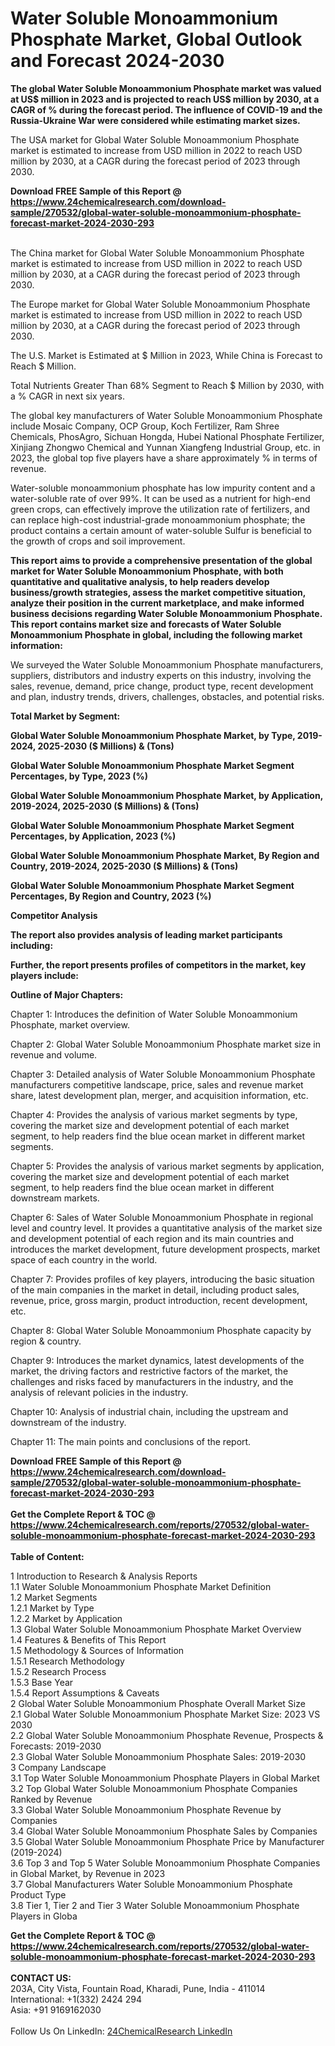 <h1>Water Soluble Monoammonium Phosphate Market, Global Outlook and Forecast 2024-2030</h1><p><strong>The global Water Soluble Monoammonium Phosphate market was valued at US$ million in 2023 and is projected to reach US$ million by 2030, at a CAGR of % during the forecast period. The influence of COVID-19 and the Russia-Ukraine War were considered while estimating market sizes.</strong></p><p>
</p><p>The USA market for Global Water Soluble Monoammonium Phosphate market is estimated to increase from USD million in 2022 to reach USD million by 2030, at a CAGR during the forecast period of 2023 through 2030.</p><div><b>Download FREE Sample of this Report @ 
            <a href="https://www.24chemicalresearch.com/download-sample/270532/global-water-soluble-monoammonium-phosphate-forecast-market-2024-2030-293">
            https://www.24chemicalresearch.com/download-sample/270532/global-water-soluble-monoammonium-phosphate-forecast-market-2024-2030-293</a></b></div><br><p>
</p><p>The China market for Global Water Soluble Monoammonium Phosphate market is estimated to increase from USD million in 2022 to reach USD million by 2030, at a CAGR during the forecast period of 2023 through 2030.</p><p>
</p><p>The Europe market for Global Water Soluble Monoammonium Phosphate market is estimated to increase from USD million in 2022 to reach USD million by 2030, at a CAGR during the forecast period of 2023 through 2030.</p><p>
</p><p>The U.S. Market is Estimated at $ Million in 2023, While China is Forecast to Reach $ Million.</p><p>
Total Nutrients Greater Than 68% Segment to Reach $ Million by 2030, with a % CAGR in next six years.</p><p>
The global key manufacturers of Water Soluble Monoammonium Phosphate include Mosaic Company, OCP Group, Koch Fertilizer, Ram Shree Chemicals, PhosAgro, Sichuan Hongda, Hubei National Phosphate Fertilizer, Xinjiang Zhongwo Chemical and Yunnan Xiangfeng Industrial Group, etc. in 2023, the global top five players have a share approximately % in terms of revenue.</p><p>
Water-soluble monoammonium phosphate has low impurity content and a water-soluble rate of over 99%. It can be used as a nutrient for high-end green crops, can effectively improve the utilization rate of fertilizers, and can replace high-cost industrial-grade monoammonium phosphate; the product contains a certain amount of water-soluble Sulfur is beneficial to the growth of crops and soil improvement.</p><p>
<strong>This report aims to provide a comprehensive presentation of the global market for Water Soluble Monoammonium Phosphate, with both quantitative and qualitative analysis, to help readers develop business/growth strategies, assess the market competitive situation, analyze their position in the current marketplace, and make informed business decisions regarding Water Soluble Monoammonium Phosphate. This report contains market size and forecasts of Water Soluble Monoammonium Phosphate in global, including the following market information:</strong></p><p>
</p><p>
</p><p>We surveyed the Water Soluble Monoammonium Phosphate manufacturers, suppliers, distributors and industry experts on this industry, involving the sales, revenue, demand, price change, product type, recent development and plan, industry trends, drivers, challenges, obstacles, and potential risks.</p><p>
<strong>Total Market by Segment:</strong></p><p>
<strong>Global Water Soluble Monoammonium Phosphate Market, by Type, 2019-2024, 2025-2030 ($ Millions) &amp; (Tons)</strong></p><p>
<strong>Global Water Soluble Monoammonium Phosphate Market Segment Percentages, by Type, 2023 (%)</strong></p><p>
</p><p>
<strong>Global Water Soluble Monoammonium Phosphate Market, by Application, 2019-2024, 2025-2030 ($ Millions) &amp; (Tons)</strong></p><p>
<strong>Global Water Soluble Monoammonium Phosphate Market Segment Percentages, by Application, 2023 (%)</strong></p><p>
</p><p>
<strong>Global Water Soluble Monoammonium Phosphate Market, By Region and Country, 2019-2024, 2025-2030 ($ Millions) &amp; (Tons)</strong></p><p>
<strong>Global Water Soluble Monoammonium Phosphate Market Segment Percentages, By Region and Country, 2023 (%)</strong></p><p>
</p><p>
	</p><p>
<strong>Competitor Analysis</strong></p><p>
<strong>The report also provides analysis of leading market participants including:</strong></p><p>
</p><p>
<strong>Further, the report presents profiles of competitors in the market, key players include:</strong></p><p>
</p><p>
<strong>Outline of Major Chapters:</strong></p><p>
</p><p>Chapter 1: Introduces the definition of Water Soluble Monoammonium Phosphate, market overview.</p><p>
Chapter 2: Global Water Soluble Monoammonium Phosphate market size in revenue and volume.</p><p>
Chapter 3: Detailed analysis of Water Soluble Monoammonium Phosphate manufacturers competitive landscape, price, sales and revenue market share, latest development plan, merger, and acquisition information, etc.</p><p>
Chapter 4: Provides the analysis of various market segments by type, covering the market size and development potential of each market segment, to help readers find the blue ocean market in different market segments.</p><p>
Chapter 5: Provides the analysis of various market segments by application, covering the market size and development potential of each market segment, to help readers find the blue ocean market in different downstream markets.</p><p>
Chapter 6: Sales of Water Soluble Monoammonium Phosphate in regional level and country level. It provides a quantitative analysis of the market size and development potential of each region and its main countries and introduces the market development, future development prospects, market space of each country in the world.</p><p>
Chapter 7: Provides profiles of key players, introducing the basic situation of the main companies in the market in detail, including product sales, revenue, price, gross margin, product introduction, recent development, etc.</p><p>
Chapter 8: Global Water Soluble Monoammonium Phosphate capacity by region &amp; country.</p><p>
Chapter 9: Introduces the market dynamics, latest developments of the market, the driving factors and restrictive factors of the market, the challenges and risks faced by manufacturers in the industry, and the analysis of relevant policies in the industry.</p><p>
Chapter 10: Analysis of industrial chain, including the upstream and downstream of the industry.</p><p>
Chapter 11: The main points and conclusions of the report.</p><div><b>Download FREE Sample of this Report @ 
            <a href="https://www.24chemicalresearch.com/download-sample/270532/global-water-soluble-monoammonium-phosphate-forecast-market-2024-2030-293">
            https://www.24chemicalresearch.com/download-sample/270532/global-water-soluble-monoammonium-phosphate-forecast-market-2024-2030-293</a></b></div><br><div><b>Get the Complete Report & TOC @ 
            <a href="https://www.24chemicalresearch.com/reports/270532/global-water-soluble-monoammonium-phosphate-forecast-market-2024-2030-293">
            https://www.24chemicalresearch.com/reports/270532/global-water-soluble-monoammonium-phosphate-forecast-market-2024-2030-293</a></b></div><br>
            <b>Table of Content:</b><p>1 Introduction to Research & Analysis Reports<br />
    1.1 Water Soluble Monoammonium Phosphate Market Definition<br />
    1.2 Market Segments<br />
        1.2.1 Market by Type<br />
        1.2.2 Market by Application<br />
    1.3 Global Water Soluble Monoammonium Phosphate Market Overview<br />
    1.4 Features & Benefits of This Report<br />
    1.5 Methodology & Sources of Information<br />
        1.5.1 Research Methodology<br />
        1.5.2 Research Process<br />
        1.5.3 Base Year<br />
        1.5.4 Report Assumptions & Caveats<br />
2 Global Water Soluble Monoammonium Phosphate Overall Market Size<br />
    2.1 Global Water Soluble Monoammonium Phosphate Market Size: 2023 VS 2030<br />
    2.2 Global Water Soluble Monoammonium Phosphate Revenue, Prospects & Forecasts: 2019-2030<br />
    2.3 Global Water Soluble Monoammonium Phosphate Sales: 2019-2030<br />
3 Company Landscape<br />
    3.1 Top Water Soluble Monoammonium Phosphate Players in Global Market<br />
    3.2 Top Global Water Soluble Monoammonium Phosphate Companies Ranked by Revenue<br />
    3.3 Global Water Soluble Monoammonium Phosphate Revenue by Companies<br />
    3.4 Global Water Soluble Monoammonium Phosphate Sales by Companies<br />
    3.5 Global Water Soluble Monoammonium Phosphate Price by Manufacturer (2019-2024)<br />
    3.6 Top 3 and Top 5 Water Soluble Monoammonium Phosphate Companies in Global Market, by Revenue in 2023<br />
    3.7 Global Manufacturers Water Soluble Monoammonium Phosphate Product Type<br />
    3.8 Tier 1, Tier 2 and Tier 3 Water Soluble Monoammonium Phosphate Players in Globa</p><div><b>Get the Complete Report & TOC @ 
            <a href="https://www.24chemicalresearch.com/reports/270532/global-water-soluble-monoammonium-phosphate-forecast-market-2024-2030-293">
            https://www.24chemicalresearch.com/reports/270532/global-water-soluble-monoammonium-phosphate-forecast-market-2024-2030-293</a></b></div><br><b>CONTACT US:</b><br>
            203A, City Vista, Fountain Road, Kharadi, Pune, India - 411014<br>
            International: +1(332) 2424 294<br>
            Asia: +91 9169162030 <br><br>
            Follow Us On LinkedIn: <a href="https://www.linkedin.com/company/24chemicalresearch/">24ChemicalResearch LinkedIn</a>